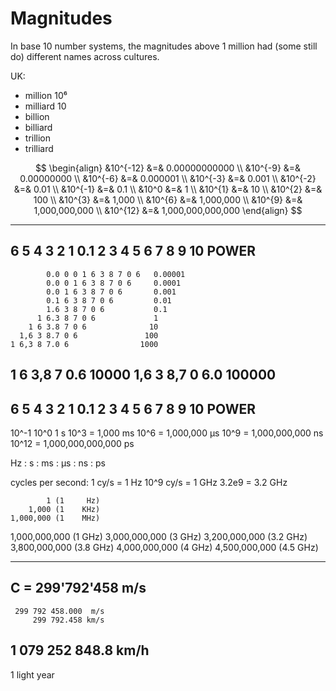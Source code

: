 # Magnitudes

In base 10 number systems, the magnitudes above 1 million had (some still do) different names across cultures.

UK:
- million   10⁶
- milliard  10
- billion
- billiard
- trillion
- trilliard


$$
\begin{align}
&10^{-12} &=& 0.00000000000        \\
&10^{-9}  &=& 0.00000000        \\
&10^{-6}  &=& 0.000001       \\
&10^{-3}  &=& 0.001       \\
&10^{-2}  &=& 0.01      \\
&10^{-1}  &=& 0.1     \\
&10^0     &=& 1     \\
&10^{1}   &=& 10      \\
&10^{2}   &=& 100       \\
&10^{3}   &=& 1,000       \\
&10^{6}   &=& 1,000,000       \\
&10^{9}   &=& 1,000,000,000       \\
&10^{12}  &=& 1,000,000,000,000
\end{align}
$$


---------------------------------------------------
6 5 4 3 2 1 0.1 2 3 4 5 6 7 8 9 10           POWER
---------------------------------------------------
            0.0 0 0 1 6 3 8 7 0 6   0.00001
            0.0 0 1 6 3 8 7 0 6     0.0001
            0.0 1 6 3 8 7 0 6       0.001
            0.1 6 3 8 7 0 6         0.01
            1.6 3 8 7 0 6           0.1
          1 6.3 8 7 0 6             1
        1 6 3.8 7 0 6              10
      1,6 3 8.7 0 6               100
    1 6,3 8 7.0 6                1000
  1 6 3,8 7 0.6                 10000
1,6 3 8,7 0 6.0                100000
---------------------------------------------------
6 5 4 3 2 1 0.1 2 3 4 5 6 7 8 9 10           POWER
---------------------------------------------------

10^-1
10^0                    1  s
10^3              = 1,000 ms
10^6          = 1,000,000 μs
10^9      = 1,000,000,000 ns
10^12 = 1,000,000,000,000 ps

Hz  : s   : ms  : μs  : ns  : ps

cycles per second:
   1 cy/s = 1  Hz
10^9 cy/s = 1 GHz
3.2e9     = 3.2 GHz

            1 (1     Hz)
        1,000 (1    KHz)
    1,000,000 (1    MHz)
1,000,000,000 (1    GHz)
3,000,000,000 (3    GHz)
3,200,000,000 (3.2  GHz)
3,800,000,000 (3.8  GHz)
4,000,000,000 (4    GHz)
4,500,000,000 (4.5  GHz)

-----------------------------
C = 299'792'458 m/s
-----------------------------
     299 792 458.000  m/s
         299 792.458 km/s
   1 079 252 848.8   km/h
-----------------------------
1 light year
